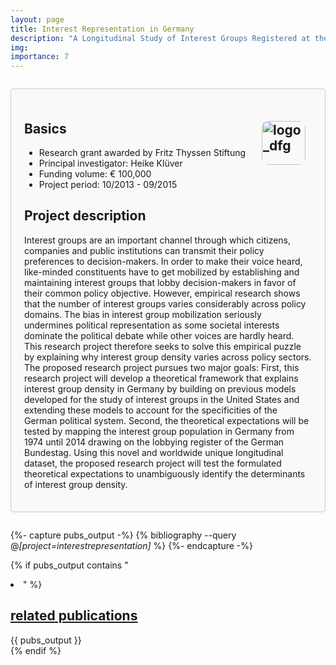 ```yaml
---
layout: page
title: Interest Representation in Germany
description: "A Longitudinal Study of Interest Groups Registered at the Bundestag"
img: 
importance: 7
---
```


<div style="border: 1px solid #ccc; border-radius: 5px; padding: 1.5em; margin: 2em 0; background-color: #f9f9f9;">

  <h2>Basics
    <img src="{{ '/assets/img/projects/logo_fts.png' | relative_url }}" alt="logo_dfg" style="float: right; margin: 0 10px 10px 0; border-radius: 10px; max-width: 100%; height: 70px; width: auto;">
  </h2>
    <ul>
      <li>Research grant awarded by Fritz Thyssen Stiftung</li>
      <li>Principal investigator: Heike Klüver</li>
      <li>Funding volume: € 100,000</li>
      <li>Project period: 10/2013 - 09/2015</li>
    </ul>

  <h2>Project description</h2>
    <p>Interest groups are an important channel through which citizens, companies and public institutions can transmit their policy preferences to decision-makers. In order to make their voice heard, like-minded constituents have to get mobilized by establishing and maintaining interest groups that lobby decision-makers in favor of their common policy objective. However, empirical research shows that the number of interest groups varies considerably across policy domains. The bias in interest group mobilization seriously undermines political representation as some societal interests dominate the political debate while other voices are hardly heard. This research project therefore seeks to solve this empirical puzzle by explaining why interest group density varies across policy sectors. The proposed research project pursues two major goals: First, this research project will develop a theoretical framework that explains interest group density in Germany by building on previous models developed for the study of interest groups in the United States and extending these models to account for the specificities of the German political system. Second, the theoretical expectations will be tested by mapping the interest group population in Germany from 1974 until 2014 drawing on the lobbying register of the German Bundestag. Using this novel and worldwide unique longitudinal dataset, the proposed research project will test the formulated theoretical expectations to unambiguously identify the determinants of interest group density.</p>

</div>

{%- capture pubs_output -%}
  {% bibliography --query @*[project=interestrepresentation]* %}
{%- endcapture -%}

{% if pubs_output contains "<li>" %}
  <div>
    <h2>
      <a href="{{ '/publications/' | relative_url }}" style="color: inherit">
        related publications
      </a>
    </h2>
    <div class="publications">
      {{ pubs_output }}
    </div>
  </div>
{% endif %}